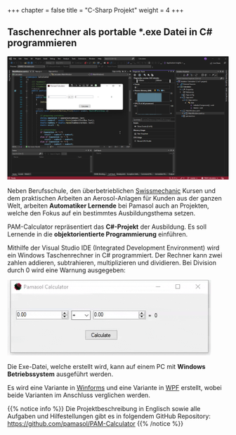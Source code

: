 +++
chapter = false
title = "C-Sharp Projekt"
weight = 4
+++

## Taschenrechner als portable *.exe Datei in C# programmieren

![Visual Studio 2022](images/visual-studio-2022-pam-calculator.de.png)

Neben Berufsschule, den überbetrieblichen [Swissmechanic](https://www.swissmechanic.ch/) Kursen und dem praktischen Arbeiten an Aerosol-Anlagen für Kunden aus der ganzen Welt, arbeiten **Automatiker Lernende** bei Pamasol auch an Projekten, welche den Fokus auf ein bestimmtes Ausbildungsthema setzen.

PAM-Calculator repräsentiert das **C#-Projekt** der Ausbildung. Es soll Lernende in die **objektorientierte Programmierung** einführen.

Mithilfe der Visual Studio IDE (Integrated Development Environment) wird ein Windows Taschenrechner in C# programmiert. Der Rechner kann zwei zahlen addieren, subtrahieren, multiplizieren und dividieren. Bei Division durch 0 wird eine Warnung ausgegeben:

![WinForms Demo](images/pam-calculator_winforms_demo.de.gif)

Die Exe-Datei, welche erstellt wird, kann auf einem PC mit **Windows Betriebssystem** ausgeführt werden.

Es wird eine Variante in [Winforms](https://de.wikipedia.org/wiki/Windows_Forms) und eine Variante in [WPF](https://de.wikipedia.org/wiki/Windows_Presentation_Foundation) erstellt, wobei beide Varianten im Anschluss verglichen werden.

{{% notice info %}}
Die Projektbeschreibung in Englisch sowie alle Aufgaben und Hilfestellungen gibt es in folgendem GitHub Repository: https://github.com/pamasol/PAM-Calculator
{{% /notice %}}
